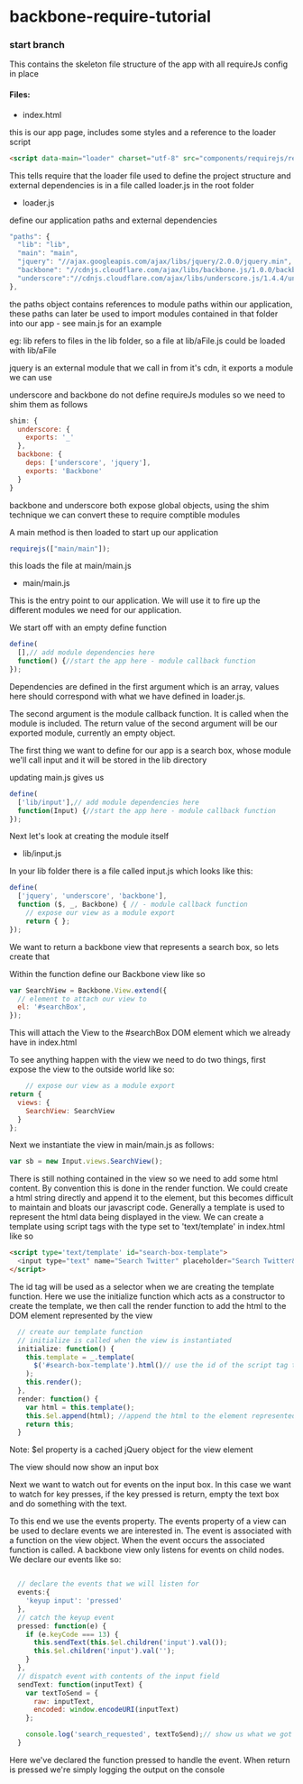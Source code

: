 backbone-require-tutorial
=========================

### start branch

This contains the skeleton file structure of the app with all requireJs config in place

#### Files: 

- index.html

this is our app page, includes some styles and a reference to the loader script

```html
<script data-main="loader" charset="utf-8" src="components/requirejs/require.js"> </script>
```

This tells require that the loader file used to define the project structure and external dependencies is in a file called loader.js in the root folder

- loader.js

define our application paths and external dependencies
```javascript
"paths": {
  "lib": "lib",
  "main": "main",
  "jquery": "//ajax.googleapis.com/ajax/libs/jquery/2.0.0/jquery.min",
  "backbone": "//cdnjs.cloudflare.com/ajax/libs/backbone.js/1.0.0/backbone-min",
  "underscore":"//cdnjs.cloudflare.com/ajax/libs/underscore.js/1.4.4/underscore-min"
},
```
the paths object contains references to module paths within our application, these paths can later be used to import modules contained in that folder into our app - see main.js for an example

eg: lib refers to files in the lib folder, so a file at lib/aFile.js could be loaded with lib/aFile

jquery is an external module that we call in from it's cdn, it exports a module we can use

underscore and backbone do not define requireJs modules so we need to shim them as follows

```javascript
shim: {
  underscore: {
    exports: '_'
  },
  backbone: {
    deps: ['underscore', 'jquery'],
    exports: 'Backbone'
  }
}
```
backbone and underscore both expose global objects, using the shim technique we can convert these to require comptible modules

A main method is then loaded to start up our application
```javascript
requirejs(["main/main"]);
```
this loads the file at main/main.js

- main/main.js

This is the entry point to our application. We will use it to fire up the different modules we need for our application.

We start off with an empty define function

```javascript
define(
  [],// add module dependencies here
  function() {//start the app here - module callback function
});
```
Dependencies are defined in the first argument which is an array, values here should correspond with what we have defined in loader.js.

The second argument is the module callback function. It is called when the module is included. The return value of the second argument will be our exported module, currently an empty object.

The first thing we want to define for our app is a search box, whose module we'll call input and it will be stored in the lib directory

updating main.js gives us
```javascript
define(
  ['lib/input'],// add module dependencies here
  function(Input) {//start the app here - module callback function
});
```



Next let's look at creating the module itself

- lib/input.js

In your lib folder there is a file called input.js which looks like this:

```javascript
define(
  ['jquery', 'underscore', 'backbone'],
  function ($, _, Backbone) { // - module callback function
    // expose our view as a module export
    return { };
});
```

We want to return a backbone view that represents a search box, so lets create that

Within the function define our Backbone view like so

```javascript
var SearchView = Backbone.View.extend({
  // element to attach our view to
  el: '#searchBox',
});
```
This will attach the View to the #searchBox DOM element which we already have in index.html

To see anything happen with the view we need to do two things, first expose the view to the outside world like so:

```javascript
    // expose our view as a module export
return {
  views: {
    SearchView: SearchView
  }
};
```

Next we instantiate the view in main/main.js as follows:

```javascript
var sb = new Input.views.SearchView();
```


There is still nothing contained in the view so we need to add some html content. By convention this is done in the render function.
We could create a html string directly and append it to the element, but this becomes difficult to maintain and bloats our javascript code.
Generally a template is used to represent the html data being displayed in the view. We can create a template using script 
tags with the type set to 'text/template' in index.html like so

```html
<script type='text/template' id="search-box-template">
  <input type="text" name="Search Twitter" placeholder="Search Twitter&#133;" value="" id="twitter_search">
</script>
```

The id tag will be used as a selector when we are creating the template function. Here we use the initialize function which
acts as a constructor to create the template, we then call the render function to add the html to the DOM element represented
by the view

```javascript
  // create our template function
  // initialize is called when the view is instantiated
  initialize: function() {
    this.template = _.template(
      $('#search-box-template').html()// use the id of the script tag to select it
    );
    this.render();
  },
  render: function() {
    var html = this.template();
    this.$el.append(html); //append the html to the element represented by the view
    return this;
  }
```

Note: $el property is a cached jQuery object for the view element

The view should now show an input box

Next we want to watch out for events on the input box. In this case we want to watch for key presses, if the key pressed is
return, empty the text box and do something with the text.

To this end we use the events property. The events property of a view can be used to declare events we are interested in. The
event is associated with a function on the view object. When the event occurs the associated function is called. A backbone 
view only listens for events on child nodes. We declare our events like so:


```javascript

  // declare the events that we will listen for
  events:{
    'keyup input': 'pressed'
  },
  // catch the keyup event
  pressed: function(e) {
    if (e.keyCode === 13) {
      this.sendText(this.$el.children('input').val());
      this.$el.children('input').val('');
    }
  },
  // dispatch event with contents of the input field
  sendText: function(inputText) {
    var textToSend = {
      raw: inputText,
      encoded: window.encodeURI(inputText)
    };

    console.log('search_requested', textToSend);// show us what we got
  }
```

Here we've declared the function pressed to handle the event. When return is pressed we're simply logging the output on 
the console











